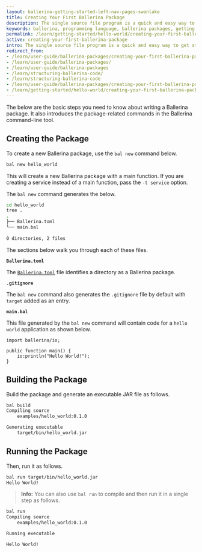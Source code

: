 ```yaml
---
layout: ballerina-getting-started-left-nav-pages-swanlake
title: Creating Your First Ballerina Package
description: The single source file program is a quick and easy way to get started with Ballerina. However, when your code grows, you need to create a Ballerina package to organize your code.
keywords: ballerina, programming language, ballerina packages, getting started
permalink: /learn/getting-started/hello-world/creating-your-first-ballerina-package/
active: creating-your-first-ballerina-package
intro: The single source file program is a quick and easy way to get started with Ballerina. However, when your code grows, you need to create a Ballerina package to organize your code.
redirect_from:
- /learn/user-guide/ballerina-packages/creating-your-first-ballerina-package
- /learn/user-guide/ballerina-packages/
- /learn/user-guide/ballerina-packages
- /learn/structuring-ballerina-code/
- /learn/structuring-ballerina-code
- /learn/user-guide/ballerina-packages/creating-your-first-ballerina-package/
- /learn/getting-started/hello-world/creating-your-first-ballerina-package
---
```


The below are the basic steps you need to know about writing a Ballerina package. It also introduces the package-related commands in the Ballerina command-line tool.

## Creating the Package

To create a new Ballerina package, use the `bal new` command below.

```bash
bal new hello_world
```

This will create a new Ballerina package with a main function. If you are creating a service instead of a main function, pass the `-t service` option.

The `bal new` command generates the below.

```bash
cd hello_world
tree .
.
├── Ballerina.toml
└── main.bal
    
0 directories, 2 files
```

The sections below walk you through each of these files.

**`Ballerina.toml`**

The [`Ballerina.toml`](/learn/user-guide/ballerina-packages/package-layout#ballerinatoml) file identifies a directory as a Ballerina package.

**`.gitignore`**

The `bal new` command also generates the `.gitignore` file by default with `target` added as an entry.

**`main.bal`**

This file generated by the `bal new` command will contain code for a `hello world` application as shown below.

```bal
import ballerina/io;  

public function main() { 
    io:println("Hello World!"); 
}

```

## Building the Package

Build the package and generate an executable JAR file as follows.

```bash
bal build
Compiling source
 	examples/hello_world:0.1.0 

Generating executable
    target/bin/hello_world.jar
```

## Running the Package

Then, run it as follows.

```bash
bal run target/bin/hello_world.jar
Hello World!
```

>**Info:** You can also use `bal run` to compile and then run it in a single step as follows.

```bash
bal run
Compiling source
    examples/hello_world:0.1.0

Running executable

Hello World!
```

<style> #tree-expand-all , #tree-collapse-all, .cTocElements {display:none;} .cGitButtonContainer {padding-left: 40px;} </style>
